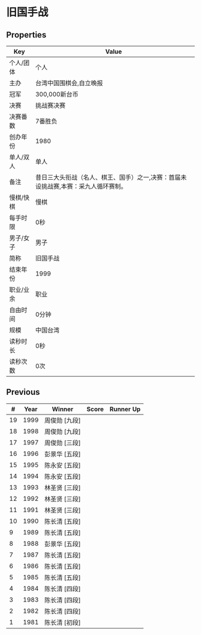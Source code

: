 # 旧国手战

## Properties

| Key | Value |
| --- | ----- |
| 个人/团体 | 个人 |
| 主办 | 台湾中国围棋会,自立晚报 |
| 冠军 | 300,000新台币 |
| 决赛 | 挑战赛决赛 |
| 决赛番数 | 7番胜负 |
| 创办年份 | 1980 |
| 单人/双人 | 单人 |
| 备注 | 昔日三大头衔战（名人、棋王、国手）之一,决赛：首届未设挑战赛,本赛：采九人循环赛制。 |
| 慢棋/快棋 | 慢棋 |
| 每手时限 | 0秒 |
| 男子/女子 | 男子 |
| 简称 | 旧国手战 |
| 结束年份 | 1999 |
| 职业/业余 | 职业 |
| 自由时间 | 0分钟 |
| 规模 | 中国台湾 |
| 读秒时长 | 0秒 |
| 读秒次数 | 0次 |

## Previous

| # | Year | Winner | Score | Runner Up |
| --- | --- | --- | --- | --- |
| 19 | 1999 | 周俊勋 [九段] |  |  |
| 18 | 1998 | 周俊勋 [九段] |  |  |
| 17 | 1997 | 周俊勋 [三段] |  |  |
| 16 | 1996 | 彭景华 [五段] |  |  |
| 15 | 1995 | 陈永安 [五段] |  |  |
| 14 | 1994 | 陈永安 [五段] |  |  |
| 13 | 1993 | 林圣贤 [三段] |  |  |
| 12 | 1992 | 林圣贤 [三段] |  |  |
| 11 | 1991 | 林圣贤 [三段] |  |  |
| 10 | 1990 | 陈长清 [五段] |  |  |
| 9 | 1989 | 陈长清 [五段] |  |  |
| 8 | 1988 | 彭景华 [五段] |  |  |
| 7 | 1987 | 陈长清 [五段] |  |  |
| 6 | 1986 | 陈长清 [五段] |  |  |
| 5 | 1985 | 陈长清 [五段] |  |  |
| 4 | 1984 | 陈长清 [四段] |  |  |
| 3 | 1983 | 陈长清 [四段] |  |  |
| 2 | 1982 | 陈长清 [四段] |  |  |
| 1 | 1981 | 陈长清 [初段] |  |  |

